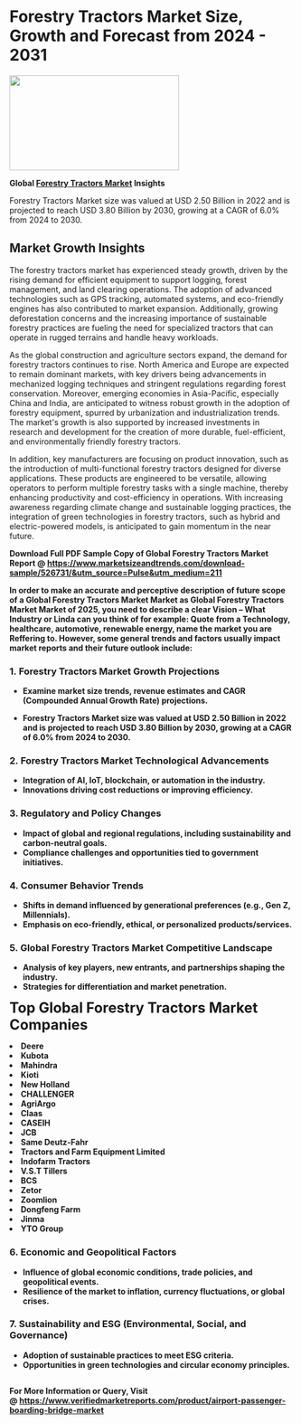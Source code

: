 <H1>Forestry Tractors Market Size, Growth and Forecast from 2024 - 2031</H1><img class="aligncenter size-medium wp-image-584254" src="https://thirdeyenews.in/wp-content/uploads/2024/09/Global-Market-Research-300x168.jpeg" alt="" width="300" height="168" /><p><strong>Global&nbsp;<a href="https://www.marketsizeandtrends.com/download-sample/526731/&amp;utm_source=Pulse&amp;utm_medium=211">Forestry Tractors Market</a> Insights</strong></p><p>Forestry Tractors Market size was valued at USD 2.50 Billion in 2022 and is projected to reach USD 3.80 Billion by 2030, growing at a CAGR of 6.0% from 2024 to 2030.</p><p><h2>Market Growth Insights</h2> <p>The forestry tractors market has experienced steady growth, driven by the rising demand for efficient equipment to support logging, forest management, and land clearing operations. The adoption of advanced technologies such as GPS tracking, automated systems, and eco-friendly engines has also contributed to market expansion. Additionally, growing deforestation concerns and the increasing importance of sustainable forestry practices are fueling the need for specialized tractors that can operate in rugged terrains and handle heavy workloads.</p> <p><strong></strong></p> <p>As the global construction and agriculture sectors expand, the demand for forestry tractors continues to rise. North America and Europe are expected to remain dominant markets, with key drivers being advancements in mechanized logging techniques and stringent regulations regarding forest conservation. Moreover, emerging economies in Asia-Pacific, especially China and India, are anticipated to witness robust growth in the adoption of forestry equipment, spurred by urbanization and industrialization trends. The market's growth is also supported by increased investments in research and development for the creation of more durable, fuel-efficient, and environmentally friendly forestry tractors.</p> <p>In addition, key manufacturers are focusing on product innovation, such as the introduction of multi-functional forestry tractors designed for diverse applications. These products are engineered to be versatile, allowing operators to perform multiple forestry tasks with a single machine, thereby enhancing productivity and cost-efficiency in operations. With increasing awareness regarding climate change and sustainable logging practices, the integration of green technologies in forestry tractors, such as hybrid and electric-powered models, is anticipated to gain momentum in the near future.</p> <p><strong></p><p><span class=""><strong>Download Full PDF Sample Copy of Global Forestry Tractors Market Report</strong> @ <a href="https://www.marketsizeandtrends.com/download-sample/526731/&amp;utm_source=Pulse&amp;utm_medium=211" target="_blank">https://www.marketsizeandtrends.com/download-sample/526731/&amp;utm_source=Pulse&amp;utm_medium=211</a></span></p><p>In order to make an accurate and perceptive description of future scope of a Global&nbsp;Forestry Tractors Market Market as Global&nbsp;Forestry Tractors Market Market of 2025, you need to describe a clear Vision &ndash; What Industry or Linda can you think of for example: Quote from a Technology, healthcare, automotive, renewable energy, name the market you are Reffering to. However, some general trends and factors usually impact market reports and their future outlook include:</p><h3>1.&nbsp;<strong>Forestry Tractors Market Growth Projections</strong></h3><ul><li>Examine market size trends, revenue estimates and CAGR (Compounded Annual Growth Rate) projections.</li><li><p>Forestry Tractors Market size was valued at USD 2.50 Billion in 2022 and is projected to reach USD 3.80 Billion by 2030, growing at a CAGR of 6.0% from 2024 to 2030.</p></li></ul><h3>2.&nbsp;<strong>Forestry Tractors Market Technological Advancements</strong></h3><ul><li>Integration of AI, IoT, blockchain, or automation in the industry.</li><li>Innovations driving cost reductions or improving efficiency.</li></ul><h3>3.&nbsp;<strong>Regulatory and Policy Changes</strong></h3><ul><li>Impact of global and regional regulations, including sustainability and carbon-neutral goals.</li><li>Compliance challenges and opportunities tied to government initiatives.</li></ul><h3>4.&nbsp;<strong>Consumer Behavior Trends</strong></h3><ul><li>Shifts in demand influenced by generational preferences (e.g., Gen Z, Millennials).</li><li>Emphasis on eco-friendly, ethical, or personalized products/services.</li></ul><h3>5.&nbsp;<strong>Global Forestry Tractors Market Competitive Landscape</strong></h3><ul><li>Analysis of key players, new entrants, and partnerships shaping the industry.</li><li>Strategies for differentiation and market penetration.</li></ul><p data-pm-slice="1 1 []"><span style="color: inherit; font-family: inherit; font-size: 25px;">Top Global Forestry Tractors Market Companies</span></p><div class="" data-test-id=""><p><li>Deere</li><li> Kubota</li><li> Mahindra</li><li> Kioti</li><li> New Holland</li><li> CHALLENGER</li><li> AgriArgo</li><li> Claas</li><li> CASEIH</li><li> JCB</li><li> Same Deutz-Fahr</li><li> Tractors and Farm Equipment Limited</li><li> Indofarm Tractors</li><li> V.S.T Tillers</li><li> BCS</li><li> Zetor</li><li> Zoomlion</li><li> Dongfeng Farm</li><li> Jinma</li><li> YTO Group</li></p></div><h3>6.&nbsp;<strong>Economic and Geopolitical Factors</strong></h3><ul><li>Influence of global economic conditions, trade policies, and geopolitical events.</li><li>Resilience of the market to inflation, currency fluctuations, or global crises.</li></ul><h3>7.&nbsp;<strong>Sustainability and ESG (Environmental, Social, and Governance)</strong></h3><ul><li>Adoption of sustainable practices to meet ESG criteria.</li><li>Opportunities in green technologies and circular economy principles.</li></ul><h2><strong style="font-size: 14px;">For More Information or Query, Visit @&nbsp;</strong><a style="background-color: #ffffff; font-size: 14px;" href="https://www.marketsizeandtrends.com/report/forestry-tractors-market/" target="_blank">https://www.verifiedmarketreports.com/product/airport-passenger-boarding-bridge-market</a></h2>
